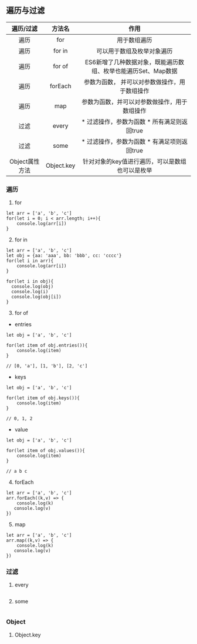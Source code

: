 ## 遍历与过滤

|遍历/过滤|方法名|作用|
|:--:|:--:|:--:|
|遍历|for|用于数组遍历|
|遍历| for in | 可以用于数组及枚举对象遍历 |
|遍历| for of | ES6新增了几种数据对象，既能遍历数组、枚举也能遍历Set、Map数据 |
|遍历| forEach |参数为函数， 并可以对参数做操作，用于数组操作|
|遍历| map |参数为函数，并可以对参数做操作，用于数组操作|
|过滤| every |* 过滤操作，参数为函数 * 所有满足则返回true|
|过滤| some |* 过滤操作，参数为函数 * 有满足项则返回true|
|Object属性方法| Object.key |针对对象的key值进行遍历，可以是数组也可以是枚举|

### 遍历

1. for

```
let arr = ['a', 'b', 'c']
for(let i = 0; i < arr.length; i++){
    console.log(arr[i])
}
```

2. for in 

```
let arr = ['a', 'b', 'c']
let obj = {aa: 'aaa', bb: 'bbb', cc: 'cccc'}
for(let i in arr){
    console.log(arr[i])
}

for(let i in obj){
  console.log(obj)
  console.log(i)
  console.log(obj[i])
}
```

3. for of

* entries

```
let obj = ['a', 'b', 'c']

for(let item of obj.entries()){
    console.log(item)
}

// [0, 'a'], [1, 'b'], [2, 'c']
```

* keys

```
let obj = ['a', 'b', 'c']

for(let item of obj.keys()){
    console.log(item)
}

// 0, 1, 2
```

* value

```
let obj = ['a', 'b', 'c']

for(let item of obj.values()){
    console.log(item)
}

// a b c
```

4. forEach

```
let arr = ['a', 'b', 'c']
arr.forEach((k,v) => {
    console.log(k)
   console.log(v)
})

```

5. map

```
let arr = ['a', 'b', 'c']
arr.map((k,v) => {
    console.log(k)
   console.log(v)
})

```

### 过滤

1. every

```

```

2. some

```

```

### Object

1. Object.key

